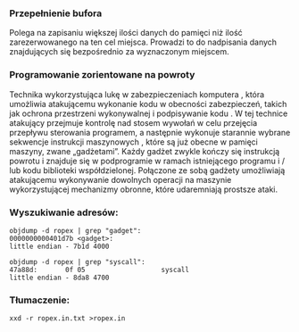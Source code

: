 ### Przepełnienie bufora
Polega na zapisaniu większej ilości danych do pamięci niż ilość zarezerwowanego na ten cel miejsca. Prowadzi to do nadpisania danych znajdujących się bezpośrednio za wyznaczonym miejscem. 

### Programowanie zorientowane na powroty 
Technika wykorzystująca lukę w zabezpieczeniach komputera , która umożliwia atakującemu wykonanie kodu w obecności zabezpieczeń, takich jak ochrona przestrzeni wykonywalnej i podpisywanie kodu . W tej technice atakujący przejmuje kontrolę nad stosem wywołań w celu przejęcia przepływu sterowania programem, a następnie wykonuje starannie wybrane sekwencje instrukcji maszynowych , które są już obecne w pamięci maszyny, zwane „gadżetami”. Każdy gadżet zwykle kończy się instrukcją powrotu i znajduje się w podprogramie w ramach istniejącego programu i / lub kodu biblioteki współdzielonej. Połączone ze sobą gadżety umożliwiają atakującemu wykonywanie dowolnych operacji na maszynie wykorzystującej mechanizmy obronne, które udaremniają prostsze ataki.

### Wyszukiwanie adresów:
``` 
objdump -d ropex | grep "gadget":  
0000000000401d7b <gadget>:
little endian - 7b1d 4000
```
``` 
objdump -d ropex | grep "syscall":
47a88d:       0f 05                   syscall
little endian - 8da8 4700
```

### Tłumaczenie:
`xxd -r ropex.in.txt >ropex.in`

